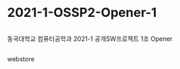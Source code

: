 # 2021-1-OSSP2-Opener-1
동국대학교 컴퓨터공학과 2021-1 공개SW프로젝트 1조 Opener

webstore

<!DOCTYPE html>

<html>

<head>
         <meta charset="utf-8">
         <title>welvi store</title> 
         <style media="screen">
                  body{                     
                  display: flex;
                  min-height: 100vh;
                  width: 100%; 
                  pading: 0;
                  margin: 0;
                  algin-items: center;
                  justify-content: center;
                  flex-direction: column;
                  }
                           
                  #uploader {
                  -webkit-appearance: none;
                  appearance: none;
                  width: 50%;
                  margin-bottom: 10px;
                  }
         </style>
</head>

<body>

<progress value="0" max="100" id="uploader">0%</progress>
<input type="file" value="upload" id="fileButton" />

<script
src="https://www.gstatic.com/firebasejs/8.5.0/firebase-app.js"></script>
<script>
         //initialize firebase
         var config = {
         apiKey: "AIzaSyBFpJ_jHiLPpl4HZckHefuj4_XJxSQTvlg",
         authDomain: "opensw-opener.firebaseapp.com",
         databaseURL: "https://opensw-opener-default-rtdb.firebaseio.com",
         storageBucket: "opensw-opener.appspot.com",
         };
         firebase.initializeApp(config)
         
         // get elements
         var uploader = document.getElementById('uploader');
         var fileButton = document.getElementById('filebutton');
         
         // listen for file selection
         fileButton.addEventListener('chane', function(e) {
                  //get file
                  var file = e.target.files[0];
         
                  //create a storage ref
                  var storageRef = firebase.storage().ref('welvi/' + file.name);
         
                  //upload file
                  var task = storageRef.put(file);
         
                  //update progress bar
                  task.on('state_changed',
                  
                           function progress(snapshot) {
                           var percentage = (snapshot.bytesTransferred / snapshot.totalBytes) * 100;
                           uploader.value = percentage;
                           },
                  
                           function error(err) {
                  
                           },
                  
                           function complete() {
                  
                           }
                  
                  );
         });

</script>

</body>
        
</html>
